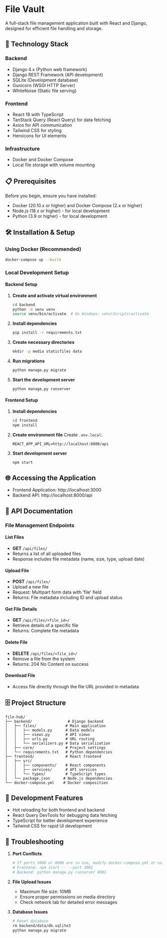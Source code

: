 # File Vault

A full-stack file management application built with React and Django, designed for efficient file handling and storage.

## 🚀 Technology Stack

### Backend
- Django 4.x (Python web framework)
- Django REST Framework (API development)
- SQLite (Development database)
- Gunicorn (WSGI HTTP Server)
- WhiteNoise (Static file serving)

### Frontend
- React 18 with TypeScript
- TanStack Query (React Query) for data fetching
- Axios for API communication
- Tailwind CSS for styling
- Heroicons for UI elements

### Infrastructure
- Docker and Docker Compose
- Local file storage with volume mounting

## 📋 Prerequisites

Before you begin, ensure you have installed:
- Docker (20.10.x or higher) and Docker Compose (2.x or higher)
- Node.js (18.x or higher) - for local development
- Python (3.9 or higher) - for local development

## 🛠️ Installation & Setup

### Using Docker (Recommended)

```bash
docker-compose up --build
```

### Local Development Setup

#### Backend Setup
1. **Create and activate virtual environment**
   ```bash
   cd backend
   python -m venv venv
   source venv/bin/activate  # On Windows: venv\Scripts\activate
   ```

2. **Install dependencies**
   ```bash
   pip install -r requirements.txt
   ```

3. **Create necessary directories**
   ```bash
   mkdir -p media staticfiles data
   ```

4. **Run migrations**
   ```bash
   python manage.py migrate
   ```

5. **Start the development server**
   ```bash
   python manage.py runserver
   ```

#### Frontend Setup
1. **Install dependencies**
   ```bash
   cd frontend
   npm install
   ```

2. **Create environment file**
   Create `.env.local`:
   ```
   REACT_APP_API_URL=http://localhost:8000/api
   ```

3. **Start development server**
   ```bash
   npm start
   ```

## 🌐 Accessing the Application

- Frontend Application: http://localhost:3000
- Backend API: http://localhost:8000/api

## 📝 API Documentation

### File Management Endpoints

#### List Files
- **GET** `/api/files/`
- Returns a list of all uploaded files
- Response includes file metadata (name, size, type, upload date)

#### Upload File
- **POST** `/api/files/`
- Upload a new file
- Request: Multipart form data with 'file' field
- Returns: File metadata including ID and upload status

#### Get File Details
- **GET** `/api/files/<file_id>/`
- Retrieve details of a specific file
- Returns: Complete file metadata

#### Delete File
- **DELETE** `/api/files/<file_id>/`
- Remove a file from the system
- Returns: 204 No Content on success

#### Download File
- Access file directly through the file URL provided in metadata

## 🗄️ Project Structure

```
file-hub/
├── backend/                # Django backend
│   ├── files/             # Main application
│   │   ├── models.py      # Data models
│   │   ├── views.py       # API views
│   │   ├── urls.py        # URL routing
│   │   └── serializers.py # Data serialization
│   ├── core/              # Project settings
│   └── requirements.txt   # Python dependencies
├── frontend/              # React frontend
│   ├── src/
│   │   ├── components/    # React components
│   │   ├── services/      # API services
│   │   └── types/         # TypeScript types
│   └── package.json      # Node.js dependencies
└── docker-compose.yml    # Docker composition
```

## 🔧 Development Features

- Hot reloading for both frontend and backend
- React Query DevTools for debugging data fetching
- TypeScript for better development experience
- Tailwind CSS for rapid UI development

## 🐛 Troubleshooting

1. **Port Conflicts**
   ```bash
   # If ports 3000 or 8000 are in use, modify docker-compose.yml or use:
   # Frontend: npm start -- --port 3001
   # Backend: python manage.py runserver 8001
   ```

2. **File Upload Issues**
   - Maximum file size: 10MB
   - Ensure proper permissions on media directory
   - Check network tab for detailed error messages

3. **Database Issues**
   ```bash
   # Reset database
   rm backend/data/db.sqlite3
   python manage.py migrate
   ```